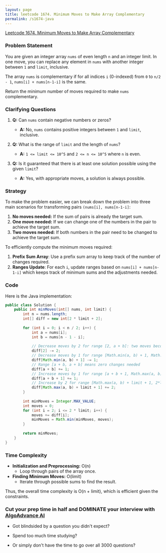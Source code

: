 ```yaml
---
layout: page
title: leetcode 1674. Minimum Moves to Make Array Complementary
permalink: /s1674-java
---
```

[Leetcode 1674. Minimum Moves to Make Array Complementary](https://algoadvance.github.io/algoadvance/l1674)
### Problem Statement
You are given an integer array `nums` of even length `n` and an integer limit. In one move, you can replace any element in `nums` with another integer between `1` and `limit`, inclusive.

The array `nums` is complementary if for all indices `i` (0-indexed) from `0` to `n/2 - 1`, `nums[i] + nums[n-1-i]` is the same.

Return the minimum number of moves required to make `nums` complementary.

### Clarifying Questions
1. **Q:** Can `nums` contain negative numbers or zeros?
   - **A:** No, `nums` contains positive integers between `1` and `limit`, inclusive.
   
2. **Q:** What is the range of `limit` and the length of `nums`?
   - **A:** `1 <= limit <= 10^5` and `2 <= n <= 10^5` where `n` is even.

3. **Q:** Is it guaranteed that there is at least one solution possible using the given `limit`?
   - **A:** Yes, with appropriate moves, a solution is always possible.

### Strategy
To make the problem easier, we can break down the problem into three main scenarios for transforming pairs `(nums[i], nums[n-1-i]`:

1. **No moves needed:** If the sum of pairs is already the target sum.
2. **One move needed:** If we can change one of the numbers in the pair to achieve the target sum.
3. **Two moves needed:** If both numbers in the pair need to be changed to achieve the target sum.

To efficiently compute the minimum moves required:
1. **Prefix Sum Array**: Use a prefix sum array to keep track of the number of changes required.
2. **Ranges Update**: For each `i`, update ranges based on `nums[i] + nums[n-1-i]` which keeps track of minimum sums and the adjustments needed.

### Code
Here is the Java implementation:

```java
public class Solution {
    public int minMoves(int[] nums, int limit) {
        int n = nums.length;
        int[] diff = new int[2 * limit + 2];
        
        for (int i = 0; i < n / 2; i++) {
            int a = nums[i];
            int b = nums[n - 1 - i];
            
            // Decrease moves by 2 for range [2, a + b]: two moves become zero if sum already fits
            diff[2] -= 2;  
            // Decrease moves by 1 for range [Math.min(a, b) + 1, Math.max(a, b) + limit]
            diff[Math.min(a, b) + 1] -= 1;
            // Range [a + b, a + b] means zero changes needed
            diff[a + b] += 1;
            // Increase moves by 1 for range [a + b + 1, Math.max(a, b) + limit]
            diff[a + b + 1] += 1;
            // Increase by 2 for range [Math.max(a, b) + limit + 1, 2*limit]
            diff[Math.max(a, b) + limit + 1] += 2;
        }
        
        int minMoves = Integer.MAX_VALUE;
        int moves = 0;
        for (int i = 2; i <= 2 * limit; i++) {
            moves += diff[i];
            minMoves = Math.min(minMoves, moves);
        }
        
        return minMoves;
    }
}
```

### Time Complexity
- **Initialization and Preprocessing:** O(n)
  - Loop through pairs of the array once.
- **Finding Minimum Moves:** O(limit)
  - Iterate through possible sums to find the result.

Thus, the overall time complexity is O(n + limit), which is efficient given the constraints.


### Cut your prep time in half and DOMINATE your interview with [AlgoAdvance AI](https://algoAdvance.com)

- Got blindsided by a question you didn't expect?

- Spend too much time studying?

- Or simply don't have the time to go over all 3000 questions?


